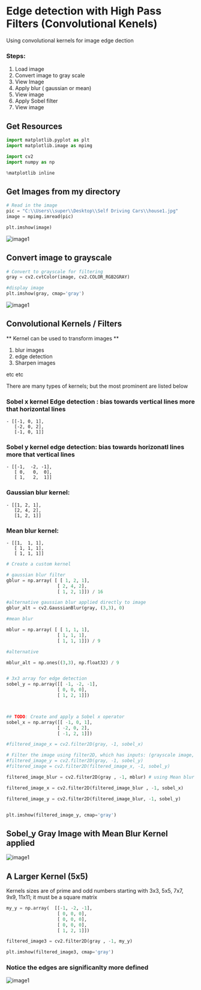 

# Edge detection with High Pass Filters (Convolutional Kenels) 
Using convolutional kernels for image edge dection

### Steps:

 1. Load image
 2. Convert image to gray scale
 3. View Image
 4. Apply blur ( gaussian or mean) 
 5. View image
 6. Apply Sobel filter
 7. View image
 
 ## Get Resources
 
 ```python
 import matplotlib.pyplot as plt
import matplotlib.image as mpimg

import cv2
import numpy as np

%matplotlib inline
 ```
 
 ## Get Images from my directory
 
 ```python
 # Read in the image
pic = "C:\\Users\\super\\Desktop\\Self Driving Cars\\house1.jpg"
image = mpimg.imread(pic)

plt.imshow(image)
 ```
 
 ![image1](https://github.com/CodeSenpii/edgeDetection/blob/master/ed1.png)
 
 ## Convert image to grayscale
 
 ```python
 # Convert to grayscale for filtering
gray = cv2.cvtColor(image, cv2.COLOR_RGB2GRAY)

#display image
plt.imshow(gray, cmap='gray')
 ```
 ![image1](https://github.com/CodeSenpii/edgeDetection/blob/master/ed1Gray.png)
 
 ## Convolutional Kernels / Filters

** Kernel can be used to transform images **
1. blur images
2. edge detection
3. Sharpen images

etc etc

There are many types of kernels; but the most prominent are listed below


### Sobel x kernel Edge detection : bias towards vertical lines more that horizontal lines

    - [[-1, 0, 1],
       [-2, 0, 2],
       [-1, 0, 1]]
       
### Sobel y kernel edge detection: bias towards horizonatl lines more that vertical lines
    - [[-1,  -2, -1],
       [ 0,   0,  0],
       [ 1,   2,  1]]
       
### Gaussian blur kernel:

    - [[1, 2, 1],
       [2, 4, 2],
       [1, 2, 1]]
       
### Mean blur kernel:

    - [[1,  1, 1],
       [ 1, 1, 1],
       [ 1, 1, 1]]
       
```python
# Create a custom kernel

# gaussian blur filter
gblur = np.array( [ [ 1, 2, 1], 
                   [ 2, 4, 2], 
                   [ 1, 2, 1]]) / 16

#alternative gaussian blur applied directly to image
gblur_alt = cv2.GaussianBlur(gray, (3,3), 0)

#mean blur

mblur = np.array( [ [ 1, 1, 1], 
                   [ 1, 1, 1], 
                   [ 1, 1, 1]]) / 9

#alternative 

mblur_alt = np.ones((3,3), np.float32) / 9


# 3x3 array for edge detection
sobel_y = np.array([[ -1, -2, -1], 
                   [ 0, 0, 0], 
                   [ 1, 2, 1]])



## TODO: Create and apply a Sobel x operator
sobel_x = np.array([[ -1, 0, 1], 
                   [ -2, 0, 2], 
                   [ -1, 2, 1]])

#filtered_image_x = cv2.filter2D(gray, -1, sobel_x)

# Filter the image using filter2D, which has inputs: (grayscale image, bit-depth, kernel)  
#filtered_image_y = cv2.filter2D(gray, -1, sobel_y)
#filtered_image = cv2.filter2D(filtered_image_x, -1, sobel_y)

filtered_image_blur = cv2.filter2D(gray , -1, mblur) # using Mean blur

filtered_image_x = cv2.filter2D(filtered_image_blur , -1, sobel_x)

filtered_image_y = cv2.filter2D(filtered_image_blur, -1, sobel_y)


plt.imshow(filtered_image_y, cmap='gray')
```
## Sobel_y Gray Image with Mean Blur Kernel applied
![image1](https://github.com/CodeSenpii/edgeDetection/blob/master/sobel_y.png)

## A Larger Kernel (5x5)

Kernels sizes are of prime and odd numbers starting with 3x3, 5x5, 7x7, 9x9, 11x11; it must be a square matrix

```python 
my_y = np.array(  [[-1, -2, -1], 
                   [ 0, 0, 0], 
                   [ 0, 0, 0],
                   [ 0, 0, 0],
                   [ 1, 2, 1]])

filtered_image3 = cv2.filter2D(gray , -1, my_y)

plt.imshow(filtered_image3, cmap='gray')
```
### Notice the edges are significanlty more defined
![image1](https://github.com/CodeSenpii/edgeDetection/blob/master/bigSobel.png)


